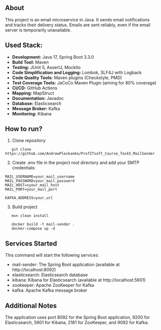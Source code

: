 ## About

This project is an email microservice in Java. It sends email notifications and tracks their delivery status. 
Emails are sent reliably, even if the email server is temporarily unavailable.

## Used Stack:

- **Development:** Java 17, Spring Boot 3.3.0
- **Build Tool:** Maven
- **Testing:** JUnit 5, AssertJ, Mockito
- **Code Simplification and Logging:** Lombok, SLF4J with Logback
- **Code Quality Tools:** Maven plugins (Checkstyle, PMD)
- **Test Coverage Tools:** JaCoCo Maven Plugin (aiming for 80% coverage)
- **CI/CD:** GitHub Actions
- **Mapping:** MapStruct
- **Documentation:** Javadoc
- **Database:** Elasticsearch
- **Message Broker:** Kafka
- **Monitoring:** Kibana

## How to run?

1) Clone repository

```shell
   git clone https://github.com/AndrewPleskanko/ProfITsoft_Course_Task5_MailSender
```

2) Create .env file in the project root directory and add your SMTP credentials:

 ```copy
MAIL_USERNAME=your_mail_username
MAIL_PASSWORD=your_mail_password
MAIL_HOST=syour_mail_host
MAIL_PORT=your_mail_port

KAFKA_ADDRESS=your_url
```

3) Build project

```shell
   mvn clean install
   
   docker build -t mail-sender .
   docker-compose up -d
```
## Services Started

This command will start the following services:

- mail-sender: The Spring Boot application (available at http://localhost:8092)
- elasticsearch: Elasticsearch database
- kibana: Kibana for Elasticsearch (available at http://localhost:5601)
- zookeeper: Apache ZooKeeper for Kafka
- kafka: Apache Kafka message broker

## Additional Notes
The application uses port 8092 for the Spring Boot application, 9200 for Elasticsearch, 
5601 for Kibana, 2181 for ZooKeeper, and 9092 for Kafka.



